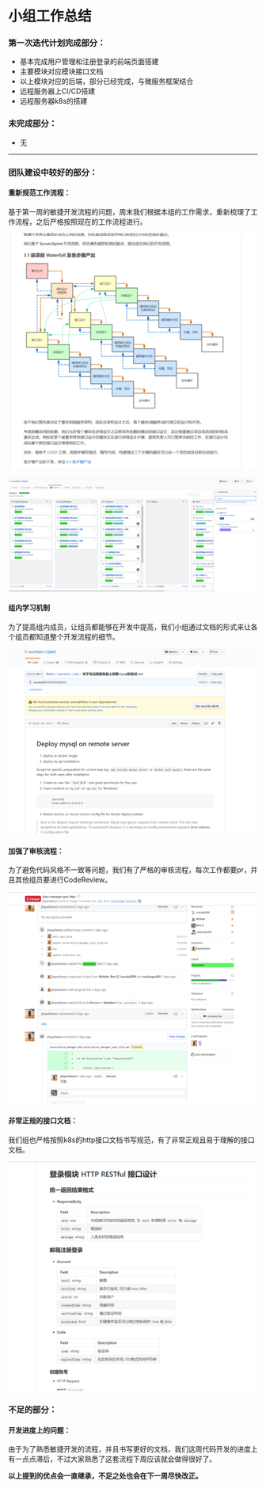 # 小组工作总结

### 第一次迭代计划完成部分：

- 基本完成用户管理和注册登录的前端页面搭建
- 主要模块对应模块接口文档
- 以上模块对应的后端，部分已经完成，与微服务框架结合
- 远程服务器上CI/CD搭建
- 远程服务器k8s的搭建

### 未完成部分：

- 无

------

### 团队建设中较好的部分：

#### 重新规范工作流程：

基于第一周的敏捷开发流程的问题，周末我们根据本组的工作需求，重新梳理了工作流程，之后严格按照现在的工作流程进行。

![1](./images/1.png)

![5](./images/5.png)

#### 组内学习机制

为了提高组内成员，让组员都能够在开发中提高，我们小组通过文档的形式来让各个组员都知道整个开发流程的细节。

![2](./images/2.png)



#### 加强了审核流程：

为了避免代码风格不一致等问题，我们有了严格的审核流程，每次工作都要pr，并且其他组员要进行CodeReview。

![3](./images/3.png)



#### 非常正规的接口文档：

我们组也严格按照k8s的http接口文档书写规范，有了非常正规且易于理解的接口文档。

![4](./images/4.png)

### 不足的部分：

#### 开发进度上的问题：

由于为了熟悉敏捷开发的流程，并且书写更好的文档，我们这周代码开发的进度上有一点点滞后，不过大家熟悉了这套流程下周应该就会做得很好了。



**以上提到的优点会一直继承，不足之处也会在下一周尽快改正。**